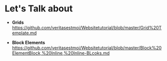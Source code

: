 # Let's Talk about 


- **Grids**   https://github.com/veritasestmoi/Websitetutorial/blob/master/Grid%20Template.md

- **Block Elements** https://github.com/veritasestmoi/Websitetutorial/blob/master/Block%20ElementBlock,%20Inline,%20Inline-BLcoks.md
<!--stackedit_data:
eyJoaXN0b3J5IjpbLTE3OTM0MjE2NzNdfQ==
-->